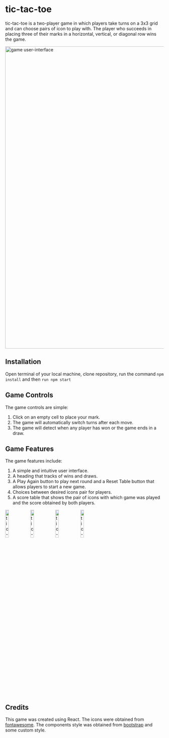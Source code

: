 # tic-tac-toe

tic-tac-toe is a two-player game in which players take turns on a 3x3 grid and can choose pairs of icon to play with. 
The player who succeeds in placing three of their marks in a horizontal, vertical, or diagonal row wins the game.

   <img width="960" alt="game user-interface" src="https://github.com/chauhanshilpa/tic-tac-toe/assets/101130846/2cd87d2d-7ba3-4567-9533-28dd256e7b04">

## Installation

 Open terminal of your local machine, clone repository, run the command `npm install` and  then `run npm start`

## Game Controls

The game controls are simple:

1) Click on an empty cell to place your mark.
2) The game will automatically switch turns after each move.
3) The game will detect when any player has won or the game ends in a draw.

## Game Features

The game features include:

1) A simple and intuitive user interface.
2) A heading that tracks of wins and draws.
3) A Play Again button to play next round and a Reset Table button that allows players to start a new game.
4) Choices between desired icons pair for players.
5) A score table that shows the pair of icons with which game was played and the score obtained by both players.

<p float="center"><img width="15%" alt="tic-tac-toe-01" src="https://github.com/chauhanshilpa/tic-tac-toe/assets/101130846/e439df6e-449c-40d9-97cd-c0824fbd2432"> <img width="15%" alt="tic-tac-toe-04" src="https://github.com/chauhanshilpa/tic-tac-toe/assets/101130846/4906ea3c-60f8-45e1-99fd-04400d2f869d"> <img width="15%" alt="tic-tac-toe-02" src="https://github.com/chauhanshilpa/tic-tac-toe/assets/101130846/7b83463a-ef97-4767-92f2-afe50b144839"> <img width="15%" alt="tic-tac-toe-03" src="https://github.com/chauhanshilpa/tic-tac-toe/assets/101130846/1f7330c3-2436-47b2-a4f2-ed62f5bad189"></p>


## Credits

This game was created using React. The icons were obtained from [fontawesome](https://fontawesome.com/). The components style was obtained from [bootstrap](https://getbootstrap.com/) and some custom style.

